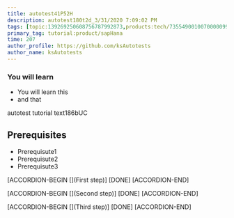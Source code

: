 ```yaml
---
title: autotest41P52H
description: autotest180t2d_3/31/2020 7:09:02 PM
tags: [topic:139269250608756787992873,products:tech/73554900100700000996,tutorial:experience/advanced]
primary_tag: tutorial:product/sapHana
time: 207
author_profile: https://github.com/ksAutotests
author_name: ksAutotests
---
```

### You will learn
- You will learn this
- and that

autotest tutorial text186bUC

## Prerequisites
- Prerequisute1
- Prerequisute2
- Prerequisute3

[ACCORDION-BEGIN [](First step)]
[DONE]
[ACCORDION-END]

[ACCORDION-BEGIN [](Second step)]
[DONE]
[ACCORDION-END]

[ACCORDION-BEGIN [](Third step)]
[DONE]
[ACCORDION-END]

